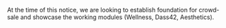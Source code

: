 At the time of this notice, we are looking to establish foundation for crowd-sale
and showcase the working modules (Wellness, Dass42, Aesthetics).
